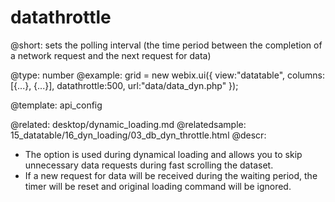datathrottle
=============


@short: sets the polling interval (the time period between the completion of a network request and the next request for data)
	

@type:  number
@example:
grid = new webix.ui({
	view:"datatable",
	columns:[{...}, {...}],
	datathrottle:500,
	url:"data/data_dyn.php"
});

@template:	api_config

@related:
	desktop/dynamic_loading.md
@relatedsample:
	15_datatable/16_dyn_loading/03_db_dyn_throttle.html
@descr:

* The option is used during dynamical loading and allows you to skip unnecessary data requests during fast scrolling the dataset. 
* If a new request for data will be received during the waiting period, the timer will be reset and original loading command will be ignored. 
